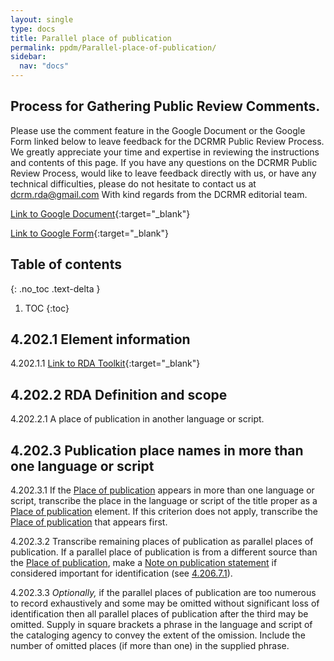 ```yaml
---
layout: single
type: docs
title: Parallel place of publication
permalink: ppdm/Parallel-place-of-publication/
sidebar:
  nav: "docs"
---
```


## Process for Gathering Public Review Comments.
Please use the comment feature in the Google Document or the Google Form linked below to leave feedback for the DCRMR Public Review Process.  We greatly appreciate your time and expertise in reviewing the instructions and contents of this page.  If you have any questions on the DCRMR Public Review Process, would like to leave feedback directly with us, or have any technical difficulties, please do not hesitate to contact us at dcrm.rda@gmail.com  With kind regards from the DCRMR editorial team.

[Link to Google Document](https://docs.google.com/document/d/1RMRdCQzvZDeh3ODtHnVKGildfELwbXvJcPlP9RhKftE/edit){:target="_blank"}

[Link to Google Form](https://docs.google.com/forms/d/e/1FAIpQLSdNtJkbY1mngdTcvCoB7zZcpaIuuKHvlbyiidP-QunDy14VcQ/viewform){:target="_blank"}

## Table of contents
{: .no_toc .text-delta }

1. TOC
{:toc}

## 4.202.1 Element information

<a name="4.202.1.1">4.202.1.1</a> [Link to RDA Toolkit](https://beta.rdatoolkit.org/Content/Index?externalId=en-US_ala-5e38f1d4-17a1-3ff9-a1c8-eacbfd04e68e){:target="_blank"}

## 4.202.2 RDA Definition and scope

<a name="4.202.2.1">4.202.2.1</a> A place of publication in another language or script.

## 4.202.3 Publication place names in more than one language or script

<a name="4.202.3.1">4.202.3.1</a> If the [Place of publication](/DCRMR/ppdm/Place-of-publication/) appears in more than one language or script, transcribe the place in the language or script of the title proper as a [Place of publication](/DCRMR/ppdm/Place-of-publication/) element.  If this criterion does not apply, transcribe the [Place of publication](/DCRMR/ppdm/Place-of-publication/) that appears first.

<a name="4.202.3.2">4.202.3.2</a> Transcribe remaining places of publication as parallel places of publication.  If a parallel place of publication is from a different source than the [Place of publication](/DCRMR/ppdm/Place-of-publication/), make a [Note on publication statement](/DCRMR/ppdm/Note-on-publication-statement/) if considered important for identification (see [4.206.7.1](/DCRMR/ppdm/Note-on-publication-statement/#4.206.7.1)).

<a name="4.202.3.3">4.202.3.3</a> *Optionally,* if the parallel places of publication are too numerous to record exhaustively and some may be omitted without significant loss of identification then all parallel places of publication after the third may be omitted. Supply in square brackets a phrase in the language and script of the cataloging agency to convey the extent of the omission. Include the number of omitted places (if more than one) in the supplied phrase.